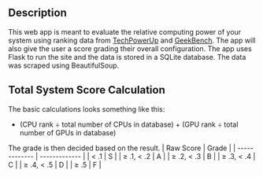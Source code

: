 ## Description
This web app is meant to evaluate the relative computing power of your system using ranking data from [TechPowerUp](https://www.techpowerup.com/gpu-specs/) and [GeekBench](https://browser.geekbench.com/processor-benchmarks). The app will also give the user a score grading their overall configuration. The app uses Flask to run the site and the data is stored in a SQLite database. The data was scraped using BeautifulSoup.

## Total System Score Calculation
The basic calculations looks something like this:
- (CPU rank $\div$ total number of CPUs in database) + (GPU rank $\div$ total number of GPUs in database)

The grade is then decided based on the result.
| Raw Score     | Grade     |
| ------------- | ------------- |
| < .1 | S |
| $\geq$ .1, < .2 | A |
| $\geq$ .2, < .3 | B |
| $\geq$ .3, < .4 | C |
| $\geq$ .4, < .5 | D |
| $\geq$ .5 | F |
